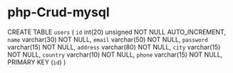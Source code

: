 # php-Crud-mysql

CREATE TABLE `users` (
  `id` int(20) unsigned NOT NULL AUTO_INCREMENT,
  `name` varchar(30) NOT NULL,
  `email` varchar(50) NOT NULL,
  `password` varchar(15) NOT NULL,
  `address` varchar(80) NOT NULL,
  `city` varchar(15) NOT NULL,
  `country` varchar(10) NOT NULL,
  `phone` varchar(15) NOT NULL,
  PRIMARY KEY (`id`)
)

